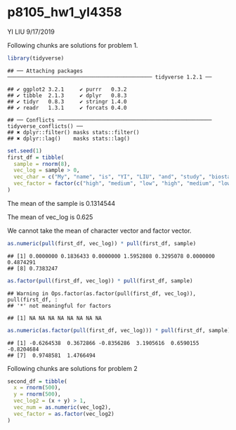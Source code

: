 p8105\_hw1\_yl4358
================
YI LIU
9/17/2019

Following chunks are solutions for problem
    1.

``` r
library(tidyverse)
```

    ## ── Attaching packages ────────────────────────────────────────────── tidyverse 1.2.1 ──

    ## ✔ ggplot2 3.2.1     ✔ purrr   0.3.2
    ## ✔ tibble  2.1.3     ✔ dplyr   0.8.3
    ## ✔ tidyr   0.8.3     ✔ stringr 1.4.0
    ## ✔ readr   1.3.1     ✔ forcats 0.4.0

    ## ── Conflicts ───────────────────────────────────────────────── tidyverse_conflicts() ──
    ## ✖ dplyr::filter() masks stats::filter()
    ## ✖ dplyr::lag()    masks stats::lag()

``` r
set.seed(1)
first_df = tibble(
  sample = rnorm(8),
  vec_log = sample > 0,
  vec_char = c("My", "name", "is", "YI", "LIU", "and", "study", "biostatistics"),
  vec_factor = factor(c("high", "medium", "low", "high", "medium", "low", "low", "low"))
)
```

The mean of the sample is 0.1314544

The mean of vec\_log is 0.625

We cannot take the mean of character vector and factor
    vector.

``` r
as.numeric(pull(first_df, vec_log)) * pull(first_df, sample)
```

    ## [1] 0.0000000 0.1836433 0.0000000 1.5952808 0.3295078 0.0000000 0.4874291
    ## [8] 0.7383247

``` r
as.factor(pull(first_df, vec_log)) * pull(first_df, sample)
```

    ## Warning in Ops.factor(as.factor(pull(first_df, vec_log)), pull(first_df, :
    ## '*' not meaningful for factors

    ## [1] NA NA NA NA NA NA NA NA

``` r
as.numeric(as.factor(pull(first_df, vec_log))) * pull(first_df, sample)
```

    ## [1] -0.6264538  0.3672866 -0.8356286  3.1905616  0.6590155 -0.8204684
    ## [7]  0.9748581  1.4766494

Following chunks are solutions for problem 2

``` r
second_df = tibble(
  x = rnorm(500),
  y = rnorm(500),
  vec_log2 = (x + y) > 1,
  vec_num = as.numeric(vec_log2),
  vec_factor = as.factor(vec_log2)
)
```
